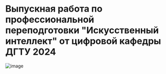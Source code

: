 # Выпускная работа по профессиональной переподготовки "Искусственный интеллект" от цифровой кафедры ДГТУ 2024

![image](https://github.com/user-attachments/assets/11fec429-a889-43c1-bb75-d9f04e0eeeca)
